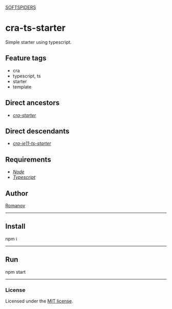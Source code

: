 [SOFTSPIDERS](https://github.com/softspiders/softspiders)

# cra-ts-starter

Simple starter using typescript.

## Feature tags
- cra
- typescript, ts
- starter
- template

## Direct ancestors

- [*cra-starter*](https://github.com/softspiders/cra-starter)

## Direct descendants

- [*cra-ie11-ts-starter*](https://github.com/softspiders/cra-ie11-ts-starter)

## Requirements

* [*Node*](https://nodejs.org/en/download/package-manager/)
* [*Typescript*](https://www.typescriptlang.org/#download-links)

## Author

[Romanov](https://github.com/remitot)

---

## Install

npm i

---

## Run

npm start

---

### License

Licensed under the [MIT license](./LICENSE). 